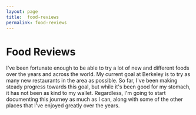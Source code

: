 ```yaml
---
layout: page
title:  food-reviews
permalink: food-reviews
---
```

# Food Reviews

I've been fortunate enough to be able to try a lot of new and different foods over the years and across the world. My current goal at Berkeley is to try as many new restaurants in the area as possible. So far, I've been making steady progress towards this goal, but while it's been good for my stomach, it has not been as kind to my wallet. Regardless, I'm going to start documenting this journey as much as I can, along with some of the other places that I've enjoyed greatly over the years.
